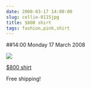 ```yaml
---
date: 2008-03-17 14:00:00
slug: cellie-0115jpg
title: $800 shirt
tags: fashion,pink,shirt
---
```


##14:00 Monday 17 March 2008

 [![](http://farm3.static.flickr.com/2113/2339978394_4f1300315a.jpg)](http://www.flickr.com/photos/thunderrabbit/2339978394/)


[$800 shirt](http://www.flickr.com/photos/thunderrabbit/2339978394/)



Free shipping!



  

